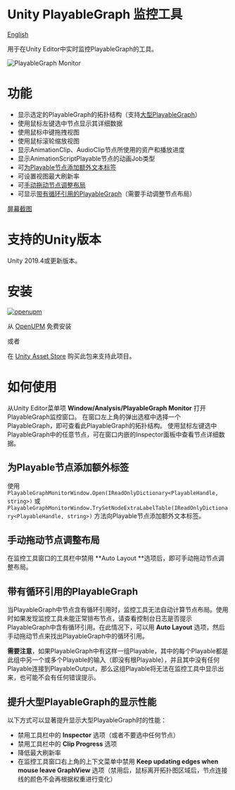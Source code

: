 Unity PlayableGraph 监控工具
===

[English](./README.md)

用于在Unity Editor中实时监控PlayableGraph的工具。

![PlayableGraph Monitor](./Documents~/imgs/img_sample_playablegraph_monitor.png)


# 功能

- 显示选定的PlayableGraph的拓扑结构（支持[大型PlayableGraph](#提升大型playablegraph的显示性能)）
- 使用鼠标左键选中节点显示其详细数据
- 使用鼠标中键拖拽视图
- 使用鼠标滚轮缩放视图
- 显示AnimationClip、AudioClip节点所使用的资产和播放进度
- 显示AnimationScriptPlayable节点的动画Job类型
- 可[为Playable节点添加额外文本标签](#为playable节点添加额外标签)
- 可设置视图最大刷新率
- 可[手动拖动节点调整布局](#手动拖动节点调整布局)
- 可显示[带有循环引用的PlayableGraph](#带有循环引用的playablegraph)（需要手动调整节点布局）

[屏幕截图](Documents~/Screenshots.md)


# 支持的Unity版本

Unity 2019.4或更新版本。


# 安装

[![openupm](https://img.shields.io/npm/v/com.greenbamboogames.playablegraphmonitor?label=openupm&registry_uri=https://package.openupm.com)](https://openupm.com/packages/com.greenbamboogames.playablegraphmonitor/) 

从 [OpenUPM](https://openupm.com/packages/com.greenbamboogames.playablegraphmonitor/) 免费安装

或者

在 [Unity Asset Store](https://assetstore.unity.com/packages/tools/utilities/playablegraph-monitor-238251) 购买此包来支持此项目。

# 如何使用

从Unity Editor菜单项 **Window/Analysis/PlayableGraph Monitor** 打开PlayableGraph监控窗口。
在窗口左上角的弹出选框中选择一个PlayableGraph，即可查看此PlayableGraph的拓扑结构。
使用鼠标左键选中PlayableGraph中的任意节点，可在窗口内嵌的Inspector面板中查看节点详细数据。


## 为Playable节点添加额外标签

使用 `PlayableGraphMonitorWindow.Open(IReadOnlyDictionary<PlayableHandle, string>)` 或 `PlayableGraphMonitorWindow.TrySetNodeExtraLabelTable(IReadOnlyDictionary<PlayableHandle, string>)` 方法向Playable节点添加额外文本标签。


## 手动拖动节点调整布局

在监控工具窗口的工具栏中禁用 **Auto Layout **选项后，即可手动拖动节点调整布局。


## 带有循环引用的PlayableGraph

当PlayableGraph中节点含有循环引用时，监控工具无法自动计算节点布局。使用时如果发现监控工具未能正常排布节点，请查看控制台日志是否提示PlayableGraph中含有循环引用。在此情况下，可以用 **Auto Layout** 选项，然后手动拖动节点来找出PlayableGraph中的循环引用。

**需要注意**，如果PlayableGraph中有这样一组Playable，其中的每个Playable都是此组中另一个或多个Playable的输入（即没有根Playable），并且其中没有任何Playable连接到PlayableOutput，那么这组Playable将无法在监控工具中显示出来，也可能不会有任何错误提示。


## 提升大型PlayableGraph的显示性能

以下方式可以显著提升显示大型PlayableGraph时的性能：

- 禁用工具栏中的 **Inspector** 选项（或者不要选中任何节点）
- 禁用工具栏中的 **Clip Progress** 选项
- 降低最大刷新率
- 在监控工具窗口右上角的上下文菜单中禁用 **Keep updating edges when mouse leave GraphView** 选项（禁用后，鼠标离开拓扑图区域后，节点连接线的颜色不会再根据权重进行变化）
